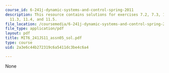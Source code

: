 ```yaml
---
course_id: 6-241j-dynamic-systems-and-control-spring-2011
description: This resource contains solutions for exercises 7.2, 7.3, 10.1, 11.1,
  11.3, 11.4, and 11.5.
file_location: /coursemedia/6-241j-dynamic-systems-and-control-spring-2011/2a3e6c44b272319c6a5411dc3be4c6a4_MIT6_241JS11_assn05_sol.pdf
file_type: application/pdf
layout: pdf
title: MIT6_241JS11_assn05_sol.pdf
type: course
uid: 2a3e6c44b272319c6a5411dc3be4c6a4

---
```

None